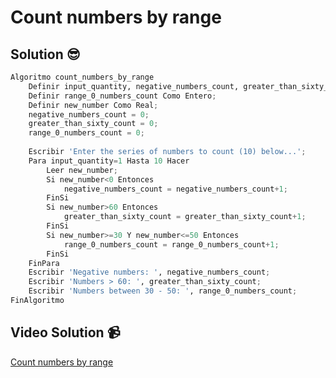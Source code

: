 # Count numbers by range

## Solution 😎

```python
Algoritmo count_numbers_by_range
	Definir input_quantity, negative_numbers_count, greater_than_sixty_count Como Entero;
	Definir range_0_numbers_count Como Entero;
	Definir new_number Como Real;
	negative_numbers_count = 0;
	greater_than_sixty_count = 0;
	range_0_numbers_count = 0;
	
	Escribir 'Enter the series of numbers to count (10) below...';
	Para input_quantity=1 Hasta 10 Hacer
		Leer new_number;
		Si new_number<0 Entonces
			negative_numbers_count = negative_numbers_count+1;
		FinSi
		Si new_number>60 Entonces
			greater_than_sixty_count = greater_than_sixty_count+1;
		FinSi
		Si new_number>=30 Y new_number<=50 Entonces
			range_0_numbers_count = range_0_numbers_count+1;
		FinSi
	FinPara
	Escribir 'Negative numbers: ', negative_numbers_count;
	Escribir 'Numbers > 60: ', greater_than_sixty_count;
	Escribir 'Numbers between 30 - 50: ', range_0_numbers_count;
FinAlgoritmo
```

## Video Solution 📹

[Count numbers by range](https://drive.google.com/file/d/1vCowoKAeIqUxTNOImy8glAUKVO9JI8T0/view?usp=share_link)
